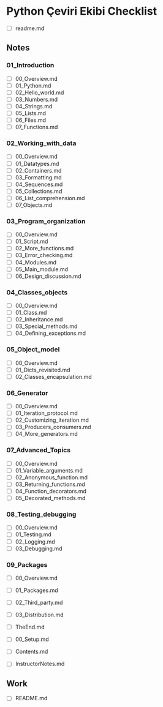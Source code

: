 # Python Çeviri Ekibi Checklist

- [ ] readme.md

## Notes

### 01_Introduction
- [ ] 00_Overview.md
- [ ] 01_Python.md
- [ ] 02_Hello_world.md
- [ ] 03_Numbers.md
- [ ] 04_Strings.md
- [ ] 05_Lists.md
- [ ] 06_Files.md
- [ ] 07_Functions.md

### 02_Working_with_data
- [ ] 00_Overview.md
- [ ] 01_Datatypes.md
- [ ] 02_Containers.md
- [ ] 03_Formatting.md
- [ ] 04_Sequences.md
- [ ] 05_Collections.md
- [ ] 06_List_comprehension.md
- [ ] 07_Objects.md

### 03_Program_organization
- [ ] 00_Overview.md
- [ ] 01_Script.md
- [ ] 02_More_functions.md
- [ ] 03_Error_checking.md
- [ ] 04_Modules.md
- [ ] 05_Main_module.md
- [ ] 06_Design_discussion.md

### 04_Classes_objects
- [ ] 00_Overview.md
- [ ] 01_Class.md
- [ ] 02_Inheritance.md
- [ ] 03_Special_methods.md
- [ ] 04_Defining_exceptions.md

### 05_Object_model
- [ ] 00_Overview.md
- [ ] 01_Dicts_revisited.md
- [ ] 02_Classes_encapsulation.md

### 06_Generator

- [ ] 00_Overview.md
- [ ] 01_Iteration_protocol.md
- [ ] 02_Customizing_iteration.md
- [ ] 03_Producers_consumers.md
- [ ] 04_More_generators.md

### 07_Advanced_Topics

- [ ] 00_Overview.md
- [ ] 01_Variable_arguments.md
- [ ] 02_Anonymous_function.md
- [ ] 03_Returning_functions.md
- [ ] 04_Function_decorators.md
- [ ] 05_Decorated_methods.md

### 08_Testing_debugging

- [ ] 00_Overview.md
- [ ] 01_Testing.md
- [ ] 02_Logging.md
- [ ] 03_Debugging.md

### 09_Packages
- [ ] 00_Overview.md
- [ ] 01_Packages.md
- [ ] 02_Third_party.md
- [ ] 03_Distribution.md
- [ ] TheEnd.md

- [ ] 00_Setup.md
- [ ] Contents.md
- [ ] InstructorNotes.md

## Work 
- [ ] README.md